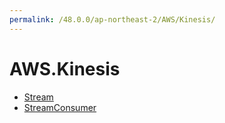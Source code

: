 ```yaml
---
permalink: /48.0.0/ap-northeast-2/AWS/Kinesis/
---
```


# AWS.Kinesis



* [Stream](Stream.md)
* [StreamConsumer](StreamConsumer.md)